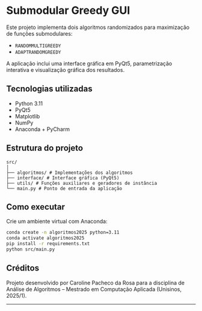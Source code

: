 # Submodular Greedy GUI

Este projeto implementa dois algoritmos randomizados para maximização de funções submodulares:

- `RANDOMMULTIGREEDY`
- `ADAPTRANDOMGREEDY`

A aplicação inclui uma interface gráfica em PyQt5, parametrização interativa e visualização gráfica dos resultados.

## Tecnologias utilizadas

- Python 3.11
- PyQt5
- Matplotlib
- NumPy
- Anaconda + PyCharm

## Estrutura do projeto

```
src/
│
├── algoritmos/ # Implementações dos algoritmos
├── interface/ # Interface gráfica (PyQt5)
├── utils/ # Funções auxiliares e geradores de instância
└── main.py # Ponto de entrada da aplicação
```

## Como executar

Crie um ambiente virtual com Anaconda:

```bash
conda create -n algoritmos2025 python=3.11
conda activate algoritmos2025
pip install -r requirements.txt
python src/main.py
```

## Créditos
Projeto desenvolvido por Caroline Pacheco da Rosa para a disciplina de Análise de Algoritmos – Mestrado em Computação Aplicada (Unisinos, 2025/1).

---